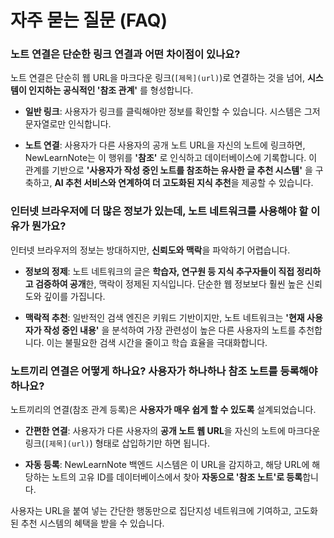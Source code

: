 # 자주 묻는 질문 (FAQ)

### 노트 연결은 단순한 링크 연결과 어떤 차이점이 있나요?

노트 연결은 단순히 웹 URL을 마크다운 링크(`[제목](url)`)로 연결하는 것을 넘어, **시스템이 인지하는 공식적인 '참조 관계'** 를 형성합니다.

- **일반 링크**: 사용자가 링크를 클릭해야만 정보를 확인할 수 있습니다. 시스템은 그저 문자열로만 인식합니다.
    
- **노트 연결**: 사용자가 다른 사용자의 공개 노트 URL을 자신의 노트에 링크하면, NewLearnNote는 이 행위를 **'참조'** 로 인식하고 데이터베이스에 기록합니다. 이 관계를 기반으로 **'사용자가 작성 중인 노트를 참조하는 유사한 글 추천 시스템'** 을 구축하고, **AI 추천 서비스와 연계하여 더 고도화된 지식 추천**을 제공할 수 있습니다.
    

### 인터넷 브라우저에 더 많은 정보가 있는데, 노트 네트워크를 사용해야 할 이유가 뭔가요?

인터넷 브라우저의 정보는 방대하지만, **신뢰도와 맥락**을 파악하기 어렵습니다.

- **정보의 정제**: 노트 네트워크의 글은 **학습자, 연구원 등 지식 추구자들이 직접 정리하고 검증하여 공개**한, 맥락이 정제된 지식입니다. 단순한 웹 정보보다 훨씬 높은 신뢰도와 깊이를 가집니다.
    
- **맥락적 추천**: 일반적인 검색 엔진은 키워드 기반이지만, 노트 네트워크는 **'현재 사용자가 작성 중인 내용'** 을 분석하여 가장 관련성이 높은 다른 사용자의 노트를 추천합니다. 이는 불필요한 검색 시간을 줄이고 학습 효율을 극대화합니다.
    

### 노트끼리 연결은 어떻게 하나요? 사용자가 하나하나 참조 노트를 등록해야 하나요?

노트끼리의 연결(참조 관계 등록)은 **사용자가 매우 쉽게 할 수 있도록** 설계되었습니다.

- **간편한 연결**: 사용자가 다른 사용자의 **공개 노트 웹 URL**을 자신의 노트에 마크다운 링크(`[제목](url)`) 형태로 삽입하기만 하면 됩니다.
    
- **자동 등록**: NewLearnNote 백엔드 시스템은 이 URL을 감지하고, 해당 URL에 해당하는 노트의 고유 ID를 데이터베이스에서 찾아 **자동으로 '참조 노트'로 등록**합니다.
    

사용자는 URL을 붙여 넣는 간단한 행동만으로 집단지성 네트워크에 기여하고, 고도화된 추천 시스템의 혜택을 받을 수 있습니다.